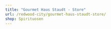 ```yaml
---
title: "Gourmet Haus Staudt - Store"
url: /redwood-city/gourmet-haus-staudt-store/
shop: Spirituosen
---
```

